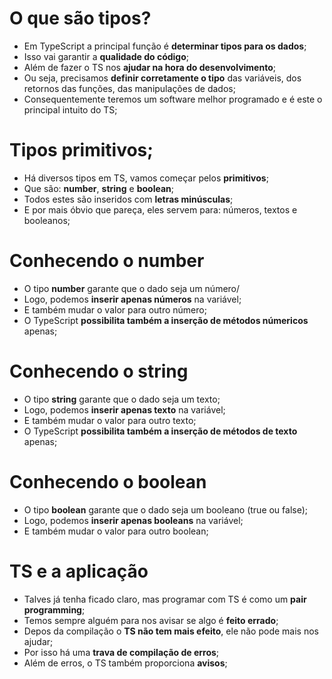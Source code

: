 # O que são tipos?
 - Em TypeScript a principal função é **determinar tipos para os dados**;
 - Isso vai garantir a **qualidade do código**;
 - Além de fazer o TS nos **ajudar na hora do desenvolvimento**;
 - Ou seja, precisamos **definir corretamente o tipo** das variáveis, dos retornos das funções, das manipulações de dados;
 - Consequentemente teremos um software melhor programado e é este o principal intuito do TS;

 # Tipos primitivos;
 - Há diversos tipos em TS, vamos começar pelos **primitivos**;
 - Que são: **number**, **string** e **boolean**;
 - Todos estes são inseridos com **letras minúsculas**;
 - E por mais óbvio que pareça, eles servem para: números, textos e booleanos;

 # Conhecendo o number
 - O tipo **number** garante que o dado seja um número/
 - Logo, podemos **inserir apenas números** na variável;
 - E também mudar o valor para outro número;
 - O TypeScript **possibilita também a inserção de métodos númericos** apenas;

 # Conhecendo o string
 - O tipo **string** garante que o dado seja um texto;
 - Logo, podemos **inserir apenas texto** na variável;
 - E também mudar o valor para outro texto;
 - O TypeScript **possibilita também a inserção de métodos de texto** apenas;

 # Conhecendo o boolean
 - O tipo **boolean** garante que o dado seja um booleano (true ou false);
 - Logo, podemos **inserir apenas booleans** na variável;
 - E também mudar o valor para outro boolean;

 # TS e a aplicação
 - Talves já tenha ficado claro, mas programar com TS é como um **pair programming**;
 - Temos sempre alguém para nos avisar se algo é **feito errado**;
 - Depos da compilação o **TS não tem mais efeito**, ele não pode mais nos ajudar;
 - Por isso há uma **trava de compilação de erros**;
 - Além de erros, o TS também proporciona **avisos**;